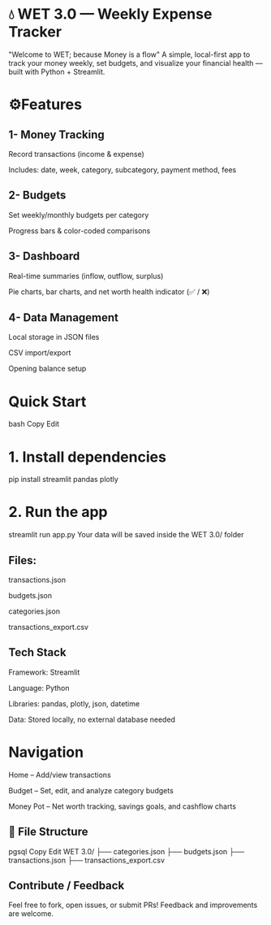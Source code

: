 💧 WET 3.0 — Weekly Expense Tracker
=============================================
"Welcome to WET; because Money is a flow"
A simple, local-first app to track your money weekly, set budgets, and visualize your financial health — built with Python + Streamlit.

⚙Features
=============================================
1- Money Tracking
-

Record transactions (income & expense)

Includes: date, week, category, subcategory, payment method, fees

2- Budgets
-
Set weekly/monthly budgets per category

Progress bars & color-coded comparisons

3- Dashboard
-
Real-time summaries (inflow, outflow, surplus)

Pie charts, bar charts, and net worth health indicator (✅ / ❌)

4- Data Management
-
Local storage in JSON files

CSV import/export

Opening balance setup

Quick Start
===========================================
bash
Copy
Edit
# 1. Install dependencies
pip install streamlit pandas plotly

# 2. Run the app
streamlit run app.py
Your data will be saved inside the WET 3.0/ folder

Files:
-

transactions.json

budgets.json

categories.json

transactions_export.csv

Tech Stack
-
Framework: Streamlit

Language: Python

Libraries: pandas, plotly, json, datetime

Data: Stored locally, no external database needed

Navigation
=================================================
Home – Add/view transactions

Budget – Set, edit, and analyze category budgets

Money Pot – Net worth tracking, savings goals, and cashflow charts

📁 File Structure
-
pgsql
Copy
Edit
WET 3.0/
├── categories.json
├── budgets.json
├── transactions.json
├── transactions_export.csv

Contribute / Feedback
-
Feel free to fork, open issues, or submit PRs! 
Feedback and improvements are welcome.

